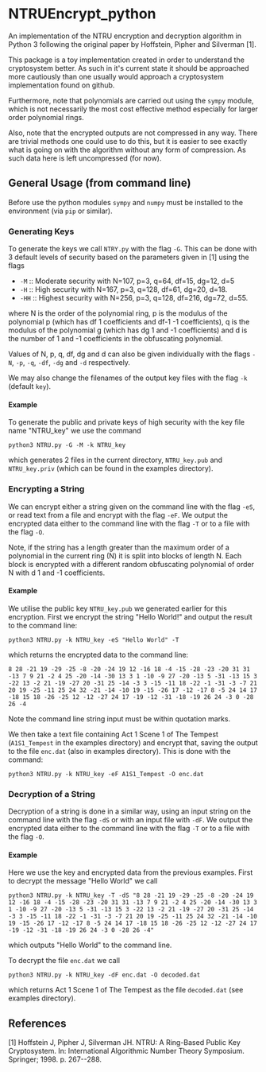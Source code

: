 # NTRUEncrypt_python

An implementation of the NTRU encryption and decryption algorithm in Python 3 following the original paper by Hoffstein, Pipher and Silverman [1].

This package is a toy implementation created in order to understand the cryptosystem better. As such in it's current state it should be approached more cautiously than one usually would approach a cryptosystem implementation found on github.

Furthermore, note that polynomials are carried out using the `sympy` module, which is not necessarily the most cost effective method especially for larger order polynomial rings.

Also, note that the encrypted outputs are not compressed in any way. There are trivial methods one could use to do this, but it is easier to see exactly what is going on with the algorithm without any form of compression. As such data here is left uncompressed (for now).



## General Usage (from command line)

Before use the python modules `sympy` and `numpy` must be installed to the environment (via `pip` or similar).



### Generating Keys

To generate the keys we call `NTRY.py` with the flag `-G`. This can be done with 3 default levels of security based on the parameters given in [1] using the flags

- `-M`  :: Moderate security with N=107, p=3, q=64, df=15, dg=12, d=5
- `-H`  :: High security with N=167, p=3, q=128, df=61, dg=20, d=18.
- `-HH` :: Highest security with N=256, p=3, q=128, df=216, dg=72, d=55.

where N is the order of the polynomial ring, p is the modulus of the polynomial p (which has df 1 coefficients and df-1 -1 coefficients), q is the modulus of the polynomial g (which has dg 1 and -1 coefficients) and d is the number of 1 and -1 coefficients in the obfuscating polynomial.

Values of N, p, q, df, dg and d can also be given individually with the flags `-N`, `-p`, `-q`, `-df`, `-dg` and `-d` respectively.

We may also change the filenames of the output key files with the flag `-k` (default `key`).

#### Example

To generate the public and private keys of high security with the key file name "NTRU_key" we use the command

```
python3 NTRU.py -G -M -k NTRU_key
```

which generates 2 files in the current directory, `NTRU_key.pub` and `NTRU_key.priv` (which can be found in the examples directory).



### Encrypting a String

We can encrypt either a string given on the command line with the flag `-eS`, or read text from a file and encrypt with the flag `-eF`. We output the encrypted data either to the command line with the flag `-T` or to a file with the flag `-O`.

Note, if the string has a length greater than the maximum order of a polynomial in the current ring (N) it is split into blocks of length N. Each block is encrypted with a different random obfuscating polynomial of order N with d 1 and -1 coefficients.

#### Example

We utilise the public key `NTRU_key.pub` we generated earlier for this encryption. First we encrypt the string "Hello World!" and output the result to the command line:

```
python3 NTRU.py -k NTRU_key -eS "Hello World" -T
```

which returns the encrypted data to the command line:

```
8 28 -21 19 -29 -25 -8 -20 -24 19 12 -16 18 -4 -15 -28 -23 -20 31 31 -13 7 9 21 -2 4 25 -20 -14 -30 13 3 1 -10 -9 27 -20 -13 5 -31 -13 15 3 -22 13 -2 21 -19 -27 20 -31 25 -14 -3 3 -15 -11 18 -22 -1 -31 -3 -7 21 20 19 -25 -11 25 24 32 -21 -14 -10 19 -15 -26 17 -12 -17 8 -5 24 14 17 -18 15 18 -26 -25 12 -12 -27 24 17 -19 -12 -31 -18 -19 26 24 -3 0 -28 26 -4
```

Note the command line string input must be within quotation marks.

We then take a text file containing Act 1 Scene 1 of The Tempest (`A1S1_Tempest` in the examples directory) and encrypt that, saving the output to the file `enc.dat` (also in examples directory). This is done with the command:

```
python3 NTRU.py -k NTRU_key -eF A1S1_Tempest -O enc.dat
```



### Decryption of a String

Decryption of a string is done in a similar way, using an input string on the command line with the flag `-dS` or with an input file with `-dF`. We output the encrypted data either to the command line with the flag `-T` or to a file with the flag `-O`.

#### Example

Here we use the key and encrypted data from the previous examples. First to decrypt the message "Hello World" we call

```
python3 NTRU.py -k NTRU_key -T -dS "8 28 -21 19 -29 -25 -8 -20 -24 19 12 -16 18 -4 -15 -28 -23 -20 31 31 -13 7 9 21 -2 4 25 -20 -14 -30 13 3 1 -10 -9 27 -20 -13 5 -31 -13 15 3 -22 13 -2 21 -19 -27 20 -31 25 -14 -3 3 -15 -11 18 -22 -1 -31 -3 -7 21 20 19 -25 -11 25 24 32 -21 -14 -10 19 -15 -26 17 -12 -17 8 -5 24 14 17 -18 15 18 -26 -25 12 -12 -27 24 17 -19 -12 -31 -18 -19 26 24 -3 0 -28 26 -4"
```

which outputs "Hello World" to the command line.

To decrypt the file `enc.dat` we call

```
python3 NTRU.py -k NTRU_key -dF enc.dat -O decoded.dat
```

which returns Act 1 Scene 1 of The Tempest as the file `decoded.dat` (see examples directory).



## References

[1] Hoffstein J, Pipher J, Silverman JH. NTRU: A Ring-Based Public Key Cryptosystem. In: International Algorithmic Number Theory Symposium. Springer; 1998. p. 267--288. 
